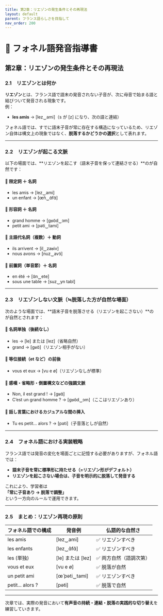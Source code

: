 ```yaml
---
title: 第2章：リエゾンの発生条件とその再現法
layout: default
parent: フランス語らしさを目指して
nav_order: 200
---
```


# 📘 フォネル語発音指導書  

## 第2章：リエゾンの発生条件とその再現法

### 2.1　リエゾンとは何か  

**リエゾン**とは、フランス語で語末の発音されない子音が、次に母音で始まる語と結びついて発音される現象です。  
例：  
- **les amis** → [lez‿ami]（s が [z] になり、次の語と連結）

フォネル語では、すでに語末子音が常に存在する構造になっているため、リエゾン自体は構文上の現象ではなく、**脱落するかどうかの選択**として表れます。

---

### 2.2　リエゾンが起こる文脈  

以下の場面では、**リエゾンを起こす（語末子音を保って連結させる）**のが自然です：

#### 🔹 限定詞 ＋ 名詞  
- les amis → [lez‿ami]  
- un enfant → [œ̃n‿ɑ̃fɑ̃]

#### 🔹 形容詞 ＋ 名詞  
- grand homme → [ɡʁɑ̃d‿ɔm]  
- petit ami → [pəti‿tami]

#### 🔹 主語代名詞（複数）＋ 動詞  
- ils arrivent → [il‿zaʁiv]  
- nous avons → [nuz‿avɔ̃]

#### 🔹 前置詞（単音節）＋ 名詞  
- en été → [ɑ̃n‿ete]  
- sous une table → [suz‿yn tabl]

---

### 2.3　リエゾンしない文脈（≒脱落した方が自然な場面）

次のような場面では、**語末子音を脱落させる（リエゾンを起こさない）**のが自然とされます：

#### 🔸 名詞単独（後続なし）  
- les → [le] または [lez]（省略自然）  
- grand → [ɡʁɑ̃]（リエゾン相手がない）

#### 🔸 等位接続（et など）の前後  
- vous et eux → [vu e ø]（リエゾンなしが標準）  

#### 🔸 感嘆・省略形・倒置構文などの強調文脈  
- Non, il est grand ! → [ɡʁɑ̃]  
- C’est un grand homme ? → [ɡʁɑ̃d‿ɔm]（ここはリエゾンあり）

#### 🔸 話し言葉におけるカジュアルな間の挿入  
- Tu es petit… alors ? → [pəti]（子音落としが自然）

---

### 2.4　フォネル語における実装戦略  

フランス語では発音の変化を場面ごとに記憶する必要がありますが、フォネル語では：

- **語末子音を常に標準形に持たせる（=リエゾン形がデフォルト）**  
- **リエゾンを起こさない場合は、子音を明示的に脱落して発音する**

これにより、学習者は  
**「常に子音あり → 脱落で調整」**  
という一方向のルールで運用できます。

---

### 2.5　まとめ：リエゾン再現の原則

| フォネル語での構成 | 発音例         | 仏語的な自然さ        |
|--------------------|----------------|------------------------|
| les amis           | [lez‿ami]     | ✅ リエゾンすべき     |
| les enfants        | [lez‿ɑ̃fɑ̃]   | ✅ リエゾンすべき     |
| les (単独)         | [le] または [lez] | ✅ 両方自然（語調次第）|
| vous et eux        | [vu e ø]       | ✅ 脱落が自然         |
| un petit ami       | [œ̃ pəti‿tami] | ✅ リエゾンすべき     |
| petit... alors ?   | [pəti]         | ✅ 脱落で自然          |

---

次章では、実際の発音において**有声音の持続・連結・脱落の実践的な切り替え**を練習していきます。
